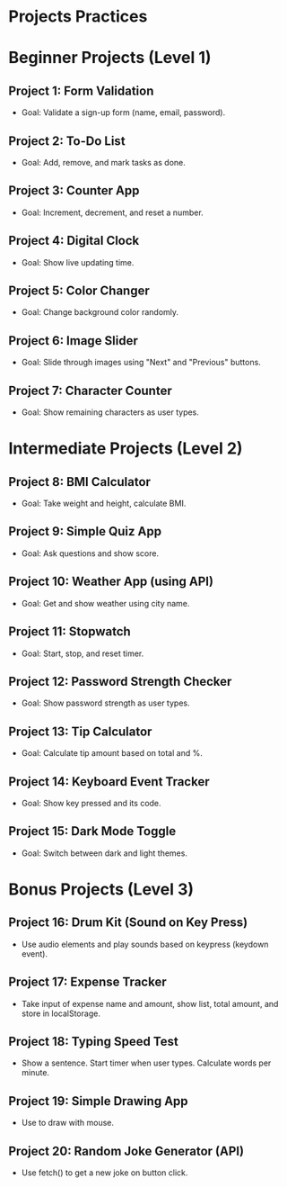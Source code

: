 # Projects Practices

# Beginner Projects (Level 1)

## Project 1: Form Validation

- Goal: Validate a sign-up form (name, email, password).

## Project 2: To-Do List

- Goal: Add, remove, and mark tasks as done.

## Project 3: Counter App

- Goal: Increment, decrement, and reset a number.

## Project 4: Digital Clock

- Goal: Show live updating time.

## Project 5: Color Changer

- Goal: Change background color randomly.

## Project 6: Image Slider

- Goal: Slide through images using "Next" and "Previous" buttons.

## Project 7: Character Counter

- Goal: Show remaining characters as user types.

# Intermediate Projects (Level 2)

## Project 8: BMI Calculator

- Goal: Take weight and height, calculate BMI.

## Project 9: Simple Quiz App

- Goal: Ask questions and show score.

## Project 10: Weather App (using API)

- Goal: Get and show weather using city name.

## Project 11: Stopwatch

- Goal: Start, stop, and reset timer.

## Project 12: Password Strength Checker

- Goal: Show password strength as user types.

## Project 13: Tip Calculator

- Goal: Calculate tip amount based on total and %.

## Project 14: Keyboard Event Tracker

- Goal: Show key pressed and its code.

## Project 15: Dark Mode Toggle

- Goal: Switch between dark and light themes.

# Bonus Projects (Level 3)

## Project 16: Drum Kit (Sound on Key Press)

- Use audio elements and play sounds based on keypress (keydown event).

## Project 17: Expense Tracker

- Take input of expense name and amount, show list, total amount, and store in localStorage.

## Project 18: Typing Speed Test

- Show a sentence. Start timer when user types. Calculate words per minute.

## Project 19: Simple Drawing App

- Use <canvas> to draw with mouse.

## Project 20: Random Joke Generator (API)

- Use fetch() to get a new joke on button click.
